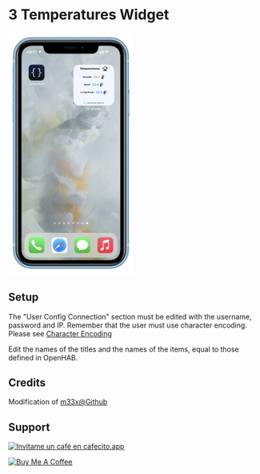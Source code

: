 # 3 Temperatures Widget

<img src="screenshot.png" alt="Widget" width="250" >

## Setup

The "User Config Connection" section must be edited with the username, password and IP.
Remember that the user must use character encoding. Please see [Character Encoding ](https://grox.net/utils/encoding.html)

Edit the names of the titles and the names of the items, equal to those defined in OpenHAB.

## Credits

Modification of [m33x@Github](https://gist.github.com/m33x/62f6e8f6eab546e4b3a854695ea8c3a8)

## Support

[![Invitame un café en cafecito.app](https://cdn.cafecito.app/imgs/buttons/button_5.svg)](https://cafecito.app/sebasanblas)

<a href="https://www.buymeacoffee.com/sebasanblas" target="_blank"><img src="https://cdn.buymeacoffee.com/buttons/v2/default-yellow.png" alt="Buy Me A Coffee" height="41" width="174" ></a>
